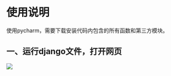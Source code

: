 # 使用说明
使用pycharm，需要下载安装代码内包含的所有函数和第三方模块。
## 一、运行django文件，打开网页
![](https://github.com/starstory18/qimodazuoye/commit/b9b0ccc53e1958c4747f2be58a4334b4e0aea3bf#diff-ca91f2899aec17a3c4bd17971ca7d714d22b4e09f7c6a1b579b20dc602f9cb2f)
